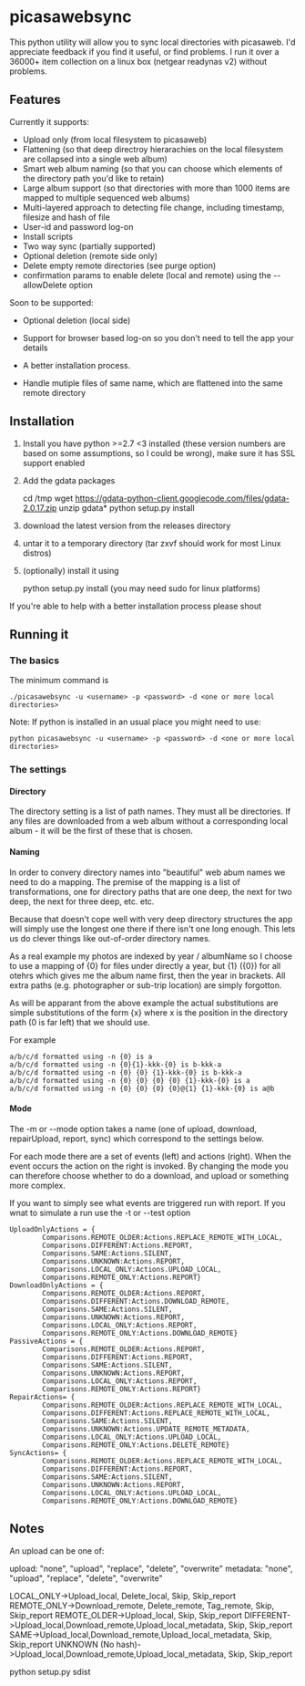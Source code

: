 # picasawebsync

This python utility will allow you to sync local directories with picasaweb. I'd appreciate feedback if you find it useful, or find problems. I run it over a 36000+ item collection on a linux box (netgear readynas v2) without problems. 

## Features

Currently it supports:

* Upload only (from local filesystem to picasaweb)
* Flattening (so that deep directroy hierarachies on the local filesystem are collapsed into a single web album)
* Smart web album naming (so that you can choose which elements of the directory path you'd like to retain)
* Large album support (so that directories with more than 1000 items are mapped to multiple sequenced web albums)
* Multi-layered approach to detecting file change, including timestamp, filesize and hash of file
* User-id and password log-on
* Install scripts
* Two way sync (partially supported)
* Optional deletion (remote side only)
* Delete empty remote directories (see purge option)
* confirmation params to enable delete (local and remote) using the --allowDelete option

Soon to be supported:

* Optional deletion (local side)
* Support for browser based log-on so you don't need to tell the app your details
* A better installation process. 

* Handle mutiple files of same name, which are flattened into the same remote directory


## Installation

1. Install you have python >=2.7 <3 installed (these version numbers are based on some assumptions, so I could be wrong), make sure it has SSL support enabled
2. Add the gdata packages 

    cd /tmp
    wget https://gdata-python-client.googlecode.com/files/gdata-2.0.17.zip
    unzip gdata*
    python setup.py install

3. download the latest version from the releases directory
4. untar it to a temporary directory (tar zxvf <filename> should work for most Linux distros)
5. (optionally) install it using 

    python setup.py install  (you may need sudo for linux platforms)

If you're able to help with a better installation process please shout

## Running it

### The basics 

The minimum command is 

    ./picasawebsync -u <username> -p <password> -d <one or more local directories>
    
Note: If python is installed in an usual place you might need to use:

    python picasawebsync -u <username> -p <password> -d <one or more local directories>

### The settings

#### Directory

The directory setting is a list of path names. They must all be directories. If any files are downloaded from a web album without a corresponding local album - it will be the first of these that is chosen.

#### Naming

In order to convery directory names into "beautiful" web abum names we need to do a mapping. The premise of the mapping is a list of transformations, one for directory paths that are one deep, the next for two deep, 
the next for three deep, etc. etc.

Because that doesn't cope well with very deep directory structures the app will simply use the longest one there if there isn't one long enough. This lets us do clever things like out-of-order directory names.

As a real example my photos are indexed by year / albumName so I choose to use a mapping of {0} for files under directly a year, but {1} ({0}) for all otehrs which gives me the album name first, then the year in brackets. 
All extra paths (e.g. photographer or sub-trip location) are simply forgotton.

As will be apparant from the above example the actual substitutions are simple substitutions of the form {x} where x is the position in the directory path (0 is far left) that we should use. 

For example

    a/b/c/d formatted using -n {0} is a
    a/b/c/d formatted using -n {0}{1}-kkk-{0} is b-kkk-a
    a/b/c/d formatted using -n {0} {0} {1}-kkk-{0} is b-kkk-a
    a/b/c/d formatted using -n {0} {0} {0} {0} {1}-kkk-{0} is a   
    a/b/c/d formatted using -n {0} {0} {0} {0}@{1} {1}-kkk-{0} is a@b
    
#### Mode

The -m or --mode option takes  a name (one of upload, download, repairUpload, report, sync) which correspond to the settings below.

For each mode there are a set of events (left) and actions (right). When the event occurs the action on the right is invoked. By changing the mode you can therefore choose whether to do a download, and upload or something more complex.

If you want to simply see what events are triggered run with report. If you wnat to simulate a run use the -t or --test option

    UploadOnlyActions = {
            Comparisons.REMOTE_OLDER:Actions.REPLACE_REMOTE_WITH_LOCAL, 
            Comparisons.DIFFERENT:Actions.REPORT, 
            Comparisons.SAME:Actions.SILENT, 
            Comparisons.UNKNOWN:Actions.REPORT, 
            Comparisons.LOCAL_ONLY:Actions.UPLOAD_LOCAL, 
            Comparisons.REMOTE_ONLY:Actions.REPORT}
    DownloadOnlyActions = {
            Comparisons.REMOTE_OLDER:Actions.REPORT, 
            Comparisons.DIFFERENT:Actions.DOWNLOAD_REMOTE, 
            Comparisons.SAME:Actions.SILENT, 
            Comparisons.UNKNOWN:Actions.REPORT, 
            Comparisons.LOCAL_ONLY:Actions.REPORT, 
            Comparisons.REMOTE_ONLY:Actions.DOWNLOAD_REMOTE}
    PassiveActions = {
            Comparisons.REMOTE_OLDER:Actions.REPORT, 
            Comparisons.DIFFERENT:Actions.REPORT, 
            Comparisons.SAME:Actions.SILENT, 
            Comparisons.UNKNOWN:Actions.REPORT, 
            Comparisons.LOCAL_ONLY:Actions.REPORT, 
            Comparisons.REMOTE_ONLY:Actions.REPORT}        
    RepairActions= {
            Comparisons.REMOTE_OLDER:Actions.REPLACE_REMOTE_WITH_LOCAL, 
            Comparisons.DIFFERENT:Actions.REPLACE_REMOTE_WITH_LOCAL, 
            Comparisons.SAME:Actions.SILENT,  
            Comparisons.UNKNOWN:Actions.UPDATE_REMOTE_METADATA, 
            Comparisons.LOCAL_ONLY:Actions.UPLOAD_LOCAL, 
            Comparisons.REMOTE_ONLY:Actions.DELETE_REMOTE}
    SyncActions= {
            Comparisons.REMOTE_OLDER:Actions.REPLACE_REMOTE_WITH_LOCAL, 
            Comparisons.DIFFERENT:Actions.REPORT, 
            Comparisons.SAME:Actions.SILENT,  
            Comparisons.UNKNOWN:Actions.REPORT, 
            Comparisons.LOCAL_ONLY:Actions.UPLOAD_LOCAL, 
            Comparisons.REMOTE_ONLY:Actions.DOWNLOAD_REMOTE}






    



Notes
--------

An upload can be one of:

upload: "none", "upload", "replace", "delete", "overwrite"
metadata: "none", "upload", "replace", "delete", "overwrite"


LOCAL_ONLY->Upload_local, Delete_local, Skip, Skip_report
REMOTE_ONLY->Download_remote, Delete_remote, Tag_remote, Skip, Skip_report
REMOTE_OLDER->Upload_local, Skip, Skip_report
DIFFERENT->Upload_local,Download_remote,Upload_local_metadata, Skip, Skip_report
SAME->Upload_local,Download_remote,Upload_local_metadata, Skip, Skip_report
UNKNOWN (No hash)->Upload_local,Download_remote,Upload_local_metadata, Skip, Skip_report

python setup.py sdist
